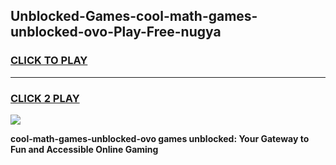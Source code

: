 
## Unblocked-Games-cool-math-games-unblocked-ovo-Play-Free-nugya
<h3>
<a href="https://premium76.site?title=cool-math-games-unblocked-ovo&ref=18A">CLICK TO PLAY</a></h3>
<hr>

<h3>
<a href="https://premium76.site?title=cool-math-games-unblocked-ovo&ref=18A">CLICK 2 PLAY</a>
  
</h3>

<a href="https://premium76.site?title=cool-math-games-unblocked-ovo&ref=18A"><img src="https://clearcache.store/games.png"></a>


**cool-math-games-unblocked-ovo games unblocked: Your Gateway to Fun and Accessible Online Gaming**
